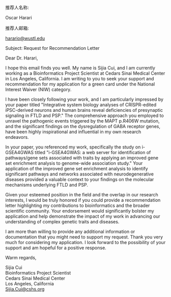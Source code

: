 
推荐人名称:

Oscar Harari

推荐人邮箱:

harario@wustl.edu


Subject: Request for Recommendation Letter

Dear Dr. Harari,

I hope this email finds you well. My name is Sijia Cui, and I am currently working as a Bioinformatics Project Scientist at Cedars Sinai Medical Center in Los Angeles, California. I am writing to you to seek your support and recommendation for my application for a green card under the National Interest Waiver (NIW) category.

I have been closely following your work, and I am particularly impressed by your paper titled "Integrative system biology analyses of CRISPR-edited iPSC-derived neurons and human brains reveal deficiencies of presynaptic signaling in FTLD and PSP." The comprehensive approach you employed to unravel the pathogenic events triggered by the MAPT p.R406W mutation, and the significant findings on the dysregulation of GABA receptor genes, have been highly inspirational and influential in my own research endeavors.

In your paper, you referenced my work, specifically the study on i-GSEA4GWAS titled "i-GSEA4GWAS: a web server for identification of pathways/gene sets associated with traits by applying an improved gene set enrichment analysis to genome-wide association study." Your application of the improved gene set enrichment analysis to identify significant pathways and networks associated with neurodegenerative diseases provided a valuable context to your findings on the molecular mechanisms underlying FTLD and PSP.

Given your esteemed position in the field and the overlap in our research interests, I would be truly honored if you could provide a recommendation letter highlighting my contributions to bioinformatics and the broader scientific community. Your endorsement would significantly bolster my application and help demonstrate the impact of my work in advancing our understanding of complex genetic traits and diseases.

I am more than willing to provide any additional information or documentation that you might need to support my request. Thank you very much for considering my application. I look forward to the possibility of your support and am hopeful for a positive response.

Warm regards,

Sijia Cui  
Bioinformatics Project Scientist  
Cedars Sinai Medical Center  
Los Angeles, California  
Sijia.Cui@cshs.org
